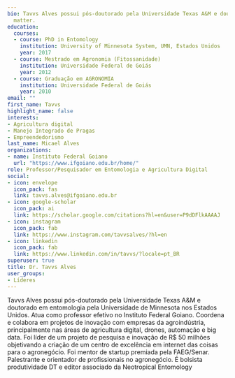 ```yaml
---
bio: Tavvs Alves possui pós-doutorado pela Universidade Texas A&M e doutorado em entomologia pela Universidade de Minnesota nos Estados Unidos. Atua como professor efetivo no Instituto Federal Goiano. Coordena e colabora em projetos de inovação com empresas da agroindústria, principalmente nas áreas de agricultura digital, drones, automação e big data. Foi líder de um projeto de pesquisa e inovação de R$ 50 milhões objetivando a criação de um centro de excelência em internet das coisas para o agronegócio. Foi mentor de startup premiada pela FAEG/Senar. Palestrante e orientador de profissionais no agronegócio. É bolsista produtividade DT e editor associado da Neotropical Entomology.
  matter.
education:
  courses:
  - course: PhD in Entomology
    institution: University of Minnesota System, UMN, Estados Unidos
    year: 2017
  - course: Mestrado em Agronomia (Fitossanidade) 
    institution: Universidade Federal de Goiás
    year: 2012
  - course: Graduação em AGRONOMIA
    institution: Universidade Federal de Goiás
    year: 2010
email: ""
first_name: Tavvs
highlight_name: false
interests:
- Agricultura digital
- Manejo Integrado de Pragas
- Empreendedorismo
last_name: Micael Alves
organizations:
- name: Instituto Federal Goiano
  url: "https://www.ifgoiano.edu.br/home/"
role: Professor/Pesquisador em Entomologia e Agricultura Digital
social:
- icon: envelope
  icon_pack: fas
  link: tavvs.alves@ifgoiano.edu.br 
- icon: google-scholar
  icon_pack: ai
  link: https://scholar.google.com/citations?hl=en&user=P9dDFlkAAAAJ
- icon: instagram
  icon_pack: fab
  link: https://www.instagram.com/tavvsalves/?hl=en
- icon: linkedin
  icon_pack: fab
  link: https://www.linkedin.com/in/tavvs/?locale=pt_BR
superuser: true
title: Dr. Tavvs Alves
user_groups:
- Líderes
---
```


Tavvs Alves possui pós-doutorado pela Universidade Texas A&M e doutorado em entomologia pela Universidade de Minnesota nos Estados Unidos. Atua como professor efetivo no Instituto Federal Goiano. Coordena e colabora em projetos de inovação com empresas da agroindústria, principalmente nas áreas de agricultura digital, drones, automação e big data. Foi líder de um projeto de pesquisa e inovação de R$ 50 milhões objetivando a criação de um centro de excelência em internet das coisas para o agronegócio. Foi mentor de startup premiada pela FAEG/Senar. Palestrante e orientador de profissionais no agronegócio. É bolsista produtividade DT e editor associado da Neotropical Entomology
